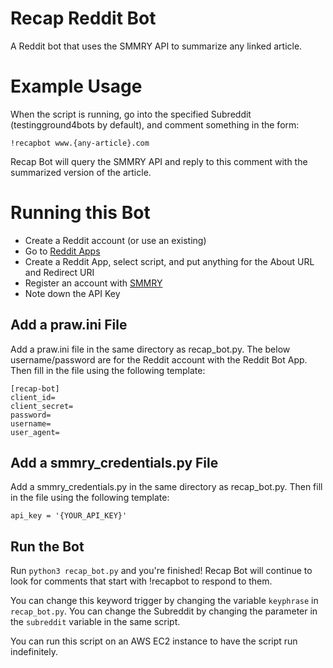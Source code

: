 # Recap Reddit Bot
A Reddit bot that uses the SMMRY API to summarize any linked article.

# Example Usage
When the script is running, go into the specified Subreddit (testingground4bots by default), and comment something in the form:

```
!recapbot www.{any-article}.com
```

Recap Bot will query the SMMRY API and reply to this comment with the summarized version of the article.

# Running this Bot

* Create a Reddit account (or use an existing)
* Go to [Reddit Apps](https://www.reddit.com/prefs/apps/)
* Create a Reddit App, select script, and put anything for the About URL and Redirect URI
* Register an account with [SMMRY](https://smmry.com/partner)
* Note down the API Key


## Add a praw.ini File
Add a praw.ini file in the same directory as recap_bot.py. The below username/password are for the Reddit account with the Reddit Bot App.
Then fill in the file using the following template:

```
[recap-bot]
client_id=
client_secret=
password=
username=
user_agent=
```

## Add a smmry_credentials.py File
Add a smmry_credentials.py in the same directory as recap_bot.py.
Then fill in the file using the following template:

```
api_key = '{YOUR_API_KEY}'
```

## Run the Bot
Run ```python3 recap_bot.py``` and you're finished! Recap Bot will continue to look for comments that start with !recapbot to respond to them.

You can change this keyword trigger by changing the variable ```keyphrase``` in ```recap_bot.py```. You can change the Subreddit by changing the parameter in the ```subreddit``` variable in the same script.

You can run this script on an AWS EC2 instance to have the script run indefinitely.
